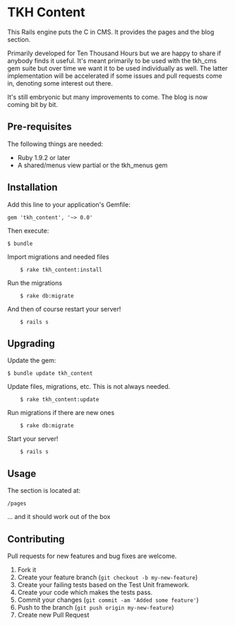 # TKH Content

This Rails engine puts the C in CMS. It provides the pages and the blog section. 

Primarily developed for Ten Thousand Hours but we are happy to share if anybody finds it useful. It's meant primarily to be used with the tkh_cms gem suite but over time we want it to be used individually as well. The latter implementation will be accelerated if some issues and pull requests come in, denoting some interest out there.

It's still embryonic but many improvements to come. The blog is now coming bit by bit.



## Pre-requisites


The following things are needed:

* Ruby 1.9.2 or later
* A shared/menus view partial or the tkh_menus gem


## Installation

Add this line to your application's Gemfile:

    gem 'tkh_content', '~> 0.0'

Then execute:

    $ bundle

Import migrations and needed files

		$ rake tkh_content:install

Run the migrations

		$ rake db:migrate
		
And then of course restart your server!

		$ rails s


## Upgrading

Update the gem:

    $ bundle update tkh_content

Update files, migrations, etc. This is not always needed.

		$ rake tkh_content:update
		
Run migrations if there are new ones

		$ rake db:migrate

Start your server!

		$ rails s


## Usage


The section is located at:

    /pages

... and it should work out of the box


## Contributing

Pull requests for new features and bug fixes are welcome.

1. Fork it
2. Create your feature branch (`git checkout -b my-new-feature`)
3. Create your failing tests based on the Test Unit framework.
4. Create your code which makes the tests pass.
5. Commit your changes (`git commit -am 'Added some feature'`)
6. Push to the branch (`git push origin my-new-feature`)
7. Create new Pull Request
